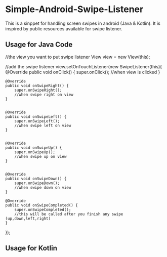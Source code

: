 # Simple-Android-Swipe-Listener
This is a sinppet for handling screen swipes in android (Java &amp; Kotlin). It is inspired by public resources available for swipe listener.

## Usage for Java Code

//the view you want to put swipe listener
View view = new View(this);

//add the swipe listener
view.setOnTouchListener(new SwipeListener(this){
    @Override
    public void onClick() {
        super.onClick();
        //when view is clicked
    }


    @Override
    public void onSwipeRight() {
        super.onSwipeRight();
        //when swipe right on view
    }


    @Override
    public void onSwipeLeft() {
        super.onSwipeLeft();
        //when swipe left on view
    }


    @Override
    public void onSwipeUp() {
        super.onSwipeUp();
        //when swipe up on view
    }


    @Override
    public void onSwipeDown() {
        super.onSwipeDown();
        //when swipe down on view
    }

    @Override
    public void onSwipeCompleted() {
        super.onSwipeCompleted();
        //this will be called after you finish any swipe (up,down,left,right)
    }

});


## Usage for Kotlin
